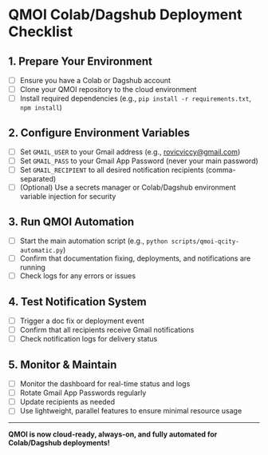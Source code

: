 # QMOI Colab/Dagshub Deployment Checklist

## 1. Prepare Your Environment

- [ ] Ensure you have a Colab or Dagshub account
- [ ] Clone your QMOI repository to the cloud environment
- [ ] Install required dependencies (e.g., `pip install -r requirements.txt`, `npm install`)

## 2. Configure Environment Variables

- [ ] Set `GMAIL_USER` to your Gmail address (e.g., rovicviccy@gmail.com)
- [ ] Set `GMAIL_PASS` to your Gmail App Password (never your main password)
- [ ] Set `GMAIL_RECIPIENT` to all desired notification recipients (comma-separated)
- [ ] (Optional) Use a secrets manager or Colab/Dagshub environment variable injection for security

## 3. Run QMOI Automation

- [ ] Start the main automation script (e.g., `python scripts/qmoi-qcity-automatic.py`)
- [ ] Confirm that documentation fixing, deployments, and notifications are running
- [ ] Check logs for any errors or issues

## 4. Test Notification System

- [ ] Trigger a doc fix or deployment event
- [ ] Confirm that all recipients receive Gmail notifications
- [ ] Check notification logs for delivery status

## 5. Monitor & Maintain

- [ ] Monitor the dashboard for real-time status and logs
- [ ] Rotate Gmail App Passwords regularly
- [ ] Update recipients as needed
- [ ] Use lightweight, parallel features to ensure minimal resource usage

---

**QMOI is now cloud-ready, always-on, and fully automated for Colab/Dagshub deployments!**
